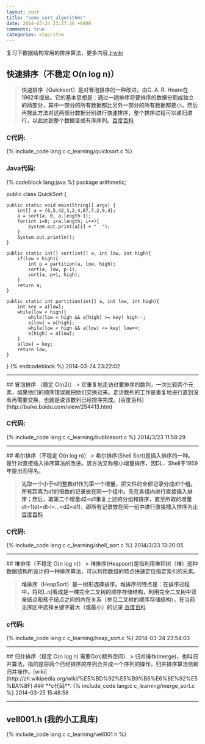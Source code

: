 ```yaml
---
layout: post
title: "some_sort_algorithms"
date: 2014-03-24 23:27:26 +0800
comments: true
categories: algorithm 
---
```

复习下数据结构常用的排序算法，更多内容上[wiki](http://zh.wikipedia.org/wiki/%E6%8E%92%E5%BA%8F%E7%AE%97%E6%B3%95)
<a name="quicksort"/>
## 快速排序（不稳定 O(n log n)）
> 快速排序（Quicksort）是对冒泡排序的一种改进。由C. A. R. Hoare在1962年提出。它的基本思想是：通过一趟排序将要排序的数据分割成独立的两部分，其中一部分的所有数据都比另外一部分的所有数据都要小，然后再按此方法对这两部分数据分别进行快速排序，整个排序过程可以递归进行，以此达到整个数据变成有序序列。[百度百科](http://baike.baidu.com/view/19016.htm)
<!-- more -->
### **C代码**:  
{% include_code lang:c c_learning/quicksort.c %}
### **Java代码**:
{% codeblock lang:java %}
package arithmetic;

public class QuickSort {

	public static void main(String[] args) {
		int[] a = {6,5,42,3,2,4,67,7,2,9,4};
		a = sort(a, 0, a.length-1);
		for(int i=0; i<a.length; i++){
			System.out.print(a[i] + "  ");
		}
		System.out.println();
	}
		
	public static int[] sort(int[] a, int low, int high){
		if(low < high){
			int p = partition(a, low, high);
			sort(a, low, p-1);
			sort(a, p+1, high);
		}
		return a;
	}
		
	public static int partition(int[] a, int low, int high){
		int key = a[low];
		while(low < high){
			while(low < high && a[high] >= key) high--;
			a[low] = a[high];
			while(low < high && a[low] <= key) low++;
			a[high] = a[low];
		}
		a[low] = key;
		return low;
	}
}
{% endcodeblock %}
2014-03-24 23:22:02 

--------------------------
<a name="bubblesort"/>
## 冒泡排序 （稳定 O(n2)）
> 它重复地走访过要排序的数列，一次比较两个元素，如果他们的顺序错误就把他们交换过来。走访数列的工作是重复地进行直到没有再需要交换，也就是说该数列已经排序完成。[百度百科](http://baike.baidu.com/view/254413.htm)

### **C代码**:
{% include_code lang:c c_learning/bubblesort.c %}
2014/3/23 11:58:29 

-------------------
<a name="shellsort"/>
## 希尔排序（不稳定 O(n log n)）
> 希尔排序(Shell Sort)是插入排序的一种。是针对直接插入排序算法的改进。该方法又称缩小增量排序，因DL．Shell于1959年提出而得名。

> 先取一个小于n的整数d1作为第一个增量，把文件的全部记录分成d1个组。所有距离为d1的倍数的记录放在同一个组中。先在各组内进行直接插入排序；然后，取第二个增量d2<d1重复上述的分组和排序，直至所取的增量dt=1(dt<dt-l<…<d2<d1)，即所有记录放在同一组中进行直接插入排序为止 [百度百科](http://baike.baidu.com/view/178698.htm)
### **C代码**:
{% include_code lang:c c_learning/shell_sort.c %}
2014/3/23 13:20:05 

-------------------
<a name="heapsort"/>
## 堆排序（不稳定 O(n log n)）
> 堆排序(Heapsort)是指利用堆积树（堆）这种数据结构所设计的一种排序算法，可以利用数组的特点快速定位指定索引的元素。

> 堆排序（HeapSort）是一树形选择排序。堆排序的特点是：在排序过程中，将R\[l..n\]看成是一棵完全二叉树的顺序存储结构，利用完全二叉树中双亲结点和孩子结点之间的内在关系（参见二叉树的顺序存储结构），在当前无序区中选择关键字最大（或最小）的记录 [百度百科](http://baike.baidu.com/view/157305.htm)
### **c代码**:
{% include_code lang:c c_learning/heap_sort.c %}
2014-03-24 23:54:03 

-----------------
<a name="mergesort"/>
## 归并排序（稳定 O(n log n) 需要O(n)额外空间）
> 归并操作(merge)，也叫归并算法，指的是将两个已经排序的序列合并成一个序列的操作。归并排序算法依赖归并操作。[wiki](http://zh.wikipedia.org/wiki/%E5%BD%92%E5%B9%B6%E6%8E%92%E5%BA%8F)
### **c代码**:
{% include_code lang:c c_learning/merge_sort.c %}
2014-03-25 15:48:58 

-----------------
## vell001.h (我的小工具库)
{% include_code lang:c c_learning/vell001.h %}
